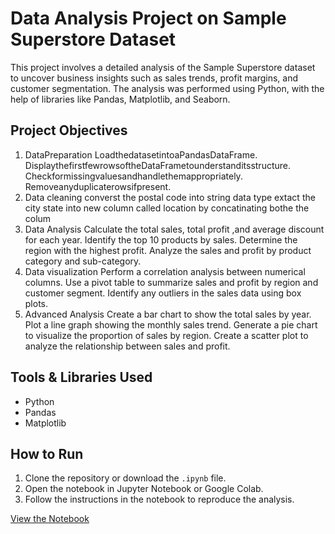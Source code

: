 # Data Analysis Project on Sample Superstore Dataset

This project involves a detailed analysis of the Sample Superstore dataset to uncover business insights such as sales trends, profit margins, and customer segmentation. The analysis was performed using Python, with the help of libraries like Pandas, Matplotlib, and Seaborn.

## Project Objectives
1. DataPreparation
     LoadthedatasetintoaPandasDataFrame.
     DisplaythefirstfewrowsoftheDataFrametounderstanditsstructure.
     Checkformissingvaluesandhandlethemappropriately.
     Removeanyduplicaterowsifpresent.
2. Data cleaning
     converst the postal code into string data type
     extact the city state into new column called location by concatinating bothe the colum    
3. Data Analysis
     Calculate the total sales, total profit ,and average discount for each year.
     Identify the top 10 products by sales.
     Determine the region with the highest profit.
     Analyze the sales and profit by product category and sub-category.  
4. Data visualization
     Perform a correlation analysis between numerical columns.
     Use a pivot table to summarize sales and profit by region and customer segment.
     Identify any outliers in the sales data using box plots.
5. Advanced Analysis
     Create a bar chart to show the total sales by year.
     Plot a line graph showing the monthly sales trend.
     Generate a pie chart to visualize the proportion of sales by region.
     Create a scatter plot to analyze the relationship between sales and profit.

## Tools & Libraries Used

- Python
- Pandas
- Matplotlib

## How to Run

1. Clone the repository or download the `.ipynb` file.
2. Open the notebook in Jupyter Notebook or Google Colab.
3. Follow the instructions in the notebook to reproduce the analysis.


[View the Notebook](https://github.com/YourUsername/Data-Analysis-Superstore-Dataset/blob/main/YourNotebook.ipynb)


